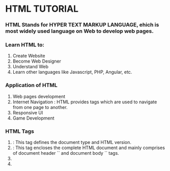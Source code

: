 # HTML TUTORIAL

### HTML Stands for HYPER TEXT MARKUP LANGUAGE, ehich is most widely used language on Web to develop web pages. 

### Learn HTML to:
1. Create Website
2. Become Web Designer
3. Understand Web
4. Learn other languages like Javascript, PHP, Angular, etc.
    
### Application of HTML
1. Web pages development
2. Internet Navigation : HTML provides tags which are used to navigate from one page to another.
3. Responsive UI
4. Game Development

### HTML Tags
1. <!DOCTYPE html> : This tag defines the document type and HTML version.
       
2. <html> : This tag encloses the complete HTML document and mainly comprises of document header `<head></head>` and document body `<body></body>` tags.
       
3. <head>
    
4. <title>
    
5. <body>
    
6. <h1>
    
7. <p>
